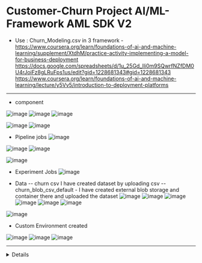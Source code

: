# Customer-Churn Project AI/ML- Framework AML SDK V2
- Use : Churn_Modeling.csv
in 3 framework - https://www.coursera.org/learn/foundations-of-ai-and-machine-learning/supplement/XtdhM/practice-activity-implementing-a-model-for-business-deployment
https://docs.google.com/spreadsheets/d/1u_25Gd_lli0m9SQwrfNZfDM0U4rJoiFz8gLRuFps1us/edit?gid=1228681343#gid=1228681343
https://www.coursera.org/learn/foundations-of-ai-and-machine-learning/lecture/y5Vv5/introduction-to-deployment-platforms

-------------------------------------------------------------------------------------------------------------------------
- component

![image](https://github.com/user-attachments/assets/950f88ac-b0d4-42ca-932a-7e6430638bdf)
![image](https://github.com/user-attachments/assets/04553556-c10f-41fe-a96f-2bf6d51b97bb)
![image](https://github.com/user-attachments/assets/cfe8d3b4-a3b6-47ab-85a0-abee60d25bd4)

![image](https://github.com/user-attachments/assets/360f2be0-2478-4f2b-baec-223c89947924)
![image](https://github.com/user-attachments/assets/555476f7-7fcd-41fd-afb4-aa88faf3fb71)

- Pipeline jobs
![image](https://github.com/user-attachments/assets/ce201a36-d2c4-4601-8e6f-74d767da46db)

![image](https://github.com/user-attachments/assets/aebf7857-30f5-4f29-a6f2-4977f5ea7421)
![image](https://github.com/user-attachments/assets/bf4cd8f4-9d59-4bfb-b7dc-ca1a9e93c4a0)

![image](https://github.com/user-attachments/assets/4f0da376-ba1f-4507-b1c7-2ee90be43efc)


- Experiment Jobs
![image](https://github.com/user-attachments/assets/fac1439d-3881-45f5-93dc-230da88f8878)


- Data
  -- churn csv I have created dataset by uploading csv
  -- churn_blob_csv_default - I have created external blob storage and container there and uploaded the dataset
![image](https://github.com/user-attachments/assets/d8c2416c-4d86-40e2-ad40-4c3ecf160e08)
![image](https://github.com/user-attachments/assets/dafac8fc-9985-46b4-b366-d834e52524b8)
![image](https://github.com/user-attachments/assets/27fcb838-3a00-4f35-8e6b-a22bb682a470)
![image](https://github.com/user-attachments/assets/7f286199-0c1d-4bda-9685-baed09a2931e)
![image](https://github.com/user-attachments/assets/cc9a127c-bd06-4f3d-95bc-02601679544b)
![image](https://github.com/user-attachments/assets/54ca06ab-4f87-4869-8eed-28f92eb8ee32)

![image](https://github.com/user-attachments/assets/33c769aa-c381-4f47-be96-1b370087cf90)


 - Custom Environment created

![image](https://github.com/user-attachments/assets/1947dde9-63eb-4633-950c-2359267740c5)
![image](https://github.com/user-attachments/assets/0f6e6264-15bc-45bb-b208-de8e6a18f15a)
![image](https://github.com/user-attachments/assets/d492cd0c-f177-4c06-a557-7e3c8a79b7da)




























--------------------------------------------------------------------------------------------------------------------------------------
<details>
  


- pipeline -
- Model development
  - - framework choice - the ability of framework to scale with project demands
  - - Model lifecycle
- deployment platform - AKS (Containerized application)- ACI - on cloud scalability: autoscaling, secure your model and integrate with other systems(DB, API, WServices), performance: speed - Powerful Solution
  - - Azure service - would you use to deploy an ML model as a web service that can be accessed by other applications via HTTP requests
- Maintain: App Insights and Monitor (Data Drift) - Continuous monitoring helps ensure the model remains accurate and effective, allowing for timely adjustments if performance issues arise.

  * AutoML - automatically select and tunes best performing model

  - Data access - API, Webscraping, DB, sensor, IoT git, link, external, open source
  
      *  RAG enables AI to retrieve fresh (real-time), relevant data from external sources, enhancing the generated content’s accuracy and relevance.
      *  https://www.coursera.org/learn/foundations-of-ai-and-machine-learning/supplement/AMEqp/comparison-of-data-sources-for-rag-and-traditional-ml-pipelines

 - The main purpose of data encryption is to safeguard sensitive data from unauthorized access, ensuring privacy and security.RBAC is a widely used method for managing user access to sensitive data based on their roles within the organization.
 - Data Management
  - - Data quality -To improve the accuracy and reliability of the AI models
   -- Data governance ensures responsible usage of data, compliance with regulations, and overall data quality throughout its life cycle.
   -- https://www.coursera.org/learn/foundations-of-ai-and-machine-learning/supplement/Nu3A7/practice-activity-auditing-ml-code-for-security-vulnerabilities
   -- https://www.coursera.org/learn/foundations-of-ai-and-machine-learning/supplement/Nu3A7/practice-activity-auditing-ml-code-for-security-vulnerabilities

- ML framework
  * Tensorflow, Pytorch, Keras, Scikit-learn, Apache Spark MLlib, Azure ML SDK
  * Define - Model Type : deep learning task - tensflow/pytorch - large scale - GPU/TPU - cloud - edge
            -- classical ml algorithm - DT, SVM - small/medium - CPU - sk-learn
    
- Azure
    - https://www.coursera.org/learn/foundations-of-ai-and-machine-learning/supplement/qJvih/selecting-the-right-model-deployment-strategy-in-microsoft-azure
 
- Pretrained LLM Model -  Pretrained LLMs can be fine-tuned for customer service tasks, allowing them to understand and respond to queries quickly and accurately, leading to improved customer satisfaction.
    -- T5 - analyze
    -- gpt n bert

- Implementing Models - prep, deploy, monitor - https://www.coursera.org/learn/foundations-of-ai-and-machine-learning/supplement/mwEGm/introduction-to-implementing-models




</details>
